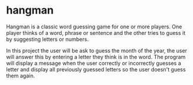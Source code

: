 # hangman
Hangman is a classic word guessing game for one or more players. One player thinks of a word, phrase or sentence and the other tries to guess it by suggesting letters or numbers.

In this project the user will be ask to guess the month of the year, the user will answer this by entering a letter they think is in the word. The program will display a message when the user correctly or incorrectly guesses a letter and display all previously guessed letters so the user doesn't guess them again. 
